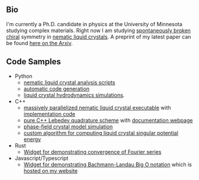 <!--
**lucasmyers97/lucasmyers97** is a ✨ _special_ ✨ repository because its `README.md` (this file) appears on your GitHub profile.

Here are some ideas to get you started:

- 🔭 I’m currently working on ...
- 🌱 I’m currently learning ...
- 👯 I’m looking to collaborate on ...
- 🤔 I’m looking for help with ...
- 💬 Ask me about ...
- 📫 How to reach me: ...
- 😄 Pronouns: ...
- ⚡ Fun fact: ...
-->
## Bio

I'm currently a Ph.D. candidate in physics at the University of Minnesota studying complex materials. 
Right now I am studying [spontaneously broken](https://en.wikipedia.org/wiki/Spontaneous_symmetry_breaking) [chiral](https://en.wikipedia.org/wiki/Chirality) symmetry in [nematic liquid crystals](https://en.wikipedia.org/wiki/Liquid_crystal#).
A preprint of my latest paper can be found [here on the Arxiv](https://arxiv.org/abs/2502.15083).

## Code Samples

- Python
  - [nematic liquid crystal analysis scripts](https://github.com/lucasmyers97/maier-saupe-lc-hydrodynamics/tree/main/app/analysis)
  - [automatic code generation](https://github.com/lucasmyers97/maier-saupe-lc-hydrodynamics/tree/main/app/analysis/automatic_code_generation)
  - [liquid crystal hydrodynamics simulations](https://github.com/lucasmyers97/LiquidCrystalHydrodynamics/tree/master/src).
- C++
  - [massively parallelized nematic liquid crystal executable](https://github.com/lucasmyers97/maier-saupe-lc-hydrodynamics/blob/main/app/simulations/NematicSystemMPISim.cpp) with [implementation code](https://github.com/lucasmyers97/maier-saupe-lc-hydrodynamics/tree/main/src)
  - [pure C++ Lebedev quadrature scheme](https://github.com/lucasmyers97/lebedev-quadrature) with [documentation webpage](https://lucasmyers97.github.io/lebedev-quadrature/)
  - [phase-field crystal model simulation](https://github.com/lucasmyers97/phase-field-crystals/tree/main/src)
  - [custom algorithm for computing liquid crystal singular potential energy](https://github.com/lucasmyers97/ball-majumdar-singular-potential/tree/main/src)
- Rust
  - [Widget for demonstrating convergence of Fourier series](https://github.com/lucasmyers97/rust-fourier-widget)
- Javascript/Typescript
  - [Widget for demonstrating Bachmann-Landau Big O notation](https://github.com/lucasmyers97/bachmann-landau) which is [hosted on my website](https://lucasmyers97.github.io/bachmann-landau/)
